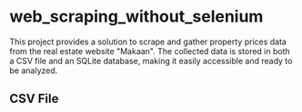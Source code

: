 # web_scraping_without_selenium
This project provides a solution to scrape and gather property prices data from the real estate website "Makaan". The collected data is stored in both a CSV file and an SQLite database, making it easily accessible and ready to be analyzed.
## CSV File
